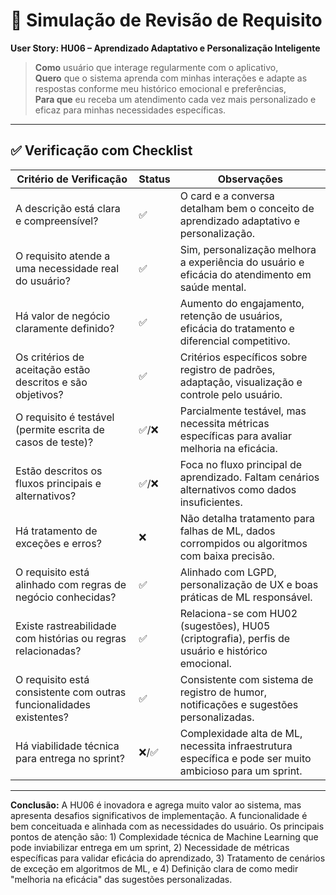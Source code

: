 # 🧪 Simulação de Revisão de Requisito

**User Story: HU06 – Aprendizado Adaptativo e Personalização Inteligente**

> **Como** usuário que interage regularmente com o aplicativo,  
> **Quero** que o sistema aprenda com minhas interações e adapte as respostas conforme meu histórico emocional e preferências,  
> **Para que** eu receba um atendimento cada vez mais personalizado e eficaz para minhas necessidades específicas.

---

## ✅ Verificação com Checklist

| Critério de Verificação                                             | Status | Observações                                                                                             |
| ------------------------------------------------------------------- | ------ | ------------------------------------------------------------------------------------------------------- |
| A descrição está clara e compreensível?                             | ✅     | O card e a conversa detalham bem o conceito de aprendizado adaptativo e personalização.                 |
| O requisito atende a uma necessidade real do usuário?               | ✅     | Sim, personalização melhora a experiência do usuário e eficácia do atendimento em saúde mental.         |
| Há valor de negócio claramente definido?                            | ✅     | Aumento do engajamento, retenção de usuários, eficácia do tratamento e diferencial competitivo.         |
| Os critérios de aceitação estão descritos e são objetivos?          | ✅     | Critérios específicos sobre registro de padrões, adaptação, visualização e controle pelo usuário.       |
| O requisito é testável (permite escrita de casos de teste)?         | ✅/❌  | Parcialmente testável, mas necessita métricas específicas para avaliar melhoria na eficácia.            |
| Estão descritos os fluxos principais e alternativos?                | ✅/❌  | Foca no fluxo principal de aprendizado. Faltam cenários alternativos como dados insuficientes.          |
| Há tratamento de exceções e erros?                                  | ❌     | Não detalha tratamento para falhas de ML, dados corrompidos ou algoritmos com baixa precisão.           |
| O requisito está alinhado com regras de negócio conhecidas?         | ✅     | Alinhado com LGPD, personalização de UX e boas práticas de ML responsável.                              |
| Existe rastreabilidade com histórias ou regras relacionadas?        | ✅     | Relaciona-se com HU02 (sugestões), HU05 (criptografia), perfis de usuário e histórico emocional.        |
| O requisito está consistente com outras funcionalidades existentes? | ✅     | Consistente com sistema de registro de humor, notificações e sugestões personalizadas.                  |
| Há viabilidade técnica para entrega no sprint?                      | ❌/✅  | Complexidade alta de ML, necessita infraestrutura específica e pode ser muito ambicioso para um sprint. |

---

**Conclusão:** A HU06 é inovadora e agrega muito valor ao sistema, mas apresenta desafios significativos de implementação. A funcionalidade é bem conceituada e alinhada com as necessidades do usuário. Os principais pontos de atenção são: 1) Complexidade técnica de Machine Learning que pode inviabilizar entrega em um sprint, 2) Necessidade de métricas específicas para validar eficácia do aprendizado, 3) Tratamento de cenários de exceção em algoritmos de ML, e 4) Definição clara de como medir "melhoria na eficácia" das sugestões personalizadas.
